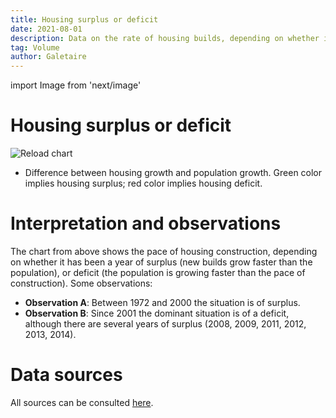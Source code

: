 ```yaml
---
title: Housing surplus or deficit
date: 2021-08-01
description: Data on the rate of housing builds, depending on whether it has been a year of surplus (rate of construction increases faster than population growth) or deficit (the population is growing faster than the rate of construction).
tag: Volume
author: Galetaire
---
```


import Image from 'next/image'

# Housing surplus or deficit

<Image
  src="/images/difhabitatges.png"
  alt="Reload chart"
  width={2929}
  height={1758}
  priority
  className="next-image"
/>

- Difference between housing growth and population growth. Green color implies housing surplus; red color implies housing deficit.

# Interpretation and observations

The chart from above shows the pace of housing construction, depending on whether it has been a year of surplus (new builds grow faster than the population), or deficit (the population is growing faster than the pace of construction). Some observations:

- **Observation A**: Between 1972 and 2000 the situation is of surplus.
- **Observation B**: Since 2001 the dominant situation is of a deficit, although there are several years of surplus (2008, 2009, 2011, 2012, 2013, 2014).

# Data sources

All sources can be consulted [here](http://catalanhousing.galetaire.hns.to/methodology).
